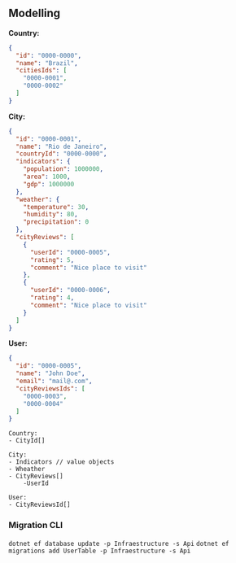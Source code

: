 ## Modelling

**Country:**

```json 
{
  "id": "0000-0000",
  "name": "Brazil",
  "citiesIds": [
    "0000-0001",
    "0000-0002"
  ]
}
```
**City:**

```json
{
  "id": "0000-0001",
  "name": "Rio de Janeiro",
  "countryId": "0000-0000",
  "indicators": {
    "population": 1000000,
    "area": 1000,
    "gdp": 1000000
  },
  "weather": {
    "temperature": 30,
    "humidity": 80,
    "precipitation": 0
  },
  "cityReviews": [
    {
      "userId": "0000-0005",
      "rating": 5,
      "comment": "Nice place to visit"
    },
    {
      "userId": "0000-0006",
      "rating": 4,
      "comment": "Nice place to visit"
    }
  ]
}
```

**User:**

```json
{
  "id": "0000-0005",
  "name": "John Doe",
  "email": "mail@.com",
  "cityReviewsIds": [
    "0000-0003",
    "0000-0004"
  ]
}
```
```
Country:
- CityId[]

City:
- Indicators // value objects
- Wheather 
- CityReviews[] 
    -UserId
    
User:
- CityReviewsId[] 
```

### Migration CLI   
`dotnet ef database update -p Infraestructure -s Api`
`dotnet ef migrations add UserTable -p Infraestructure -s Api`
